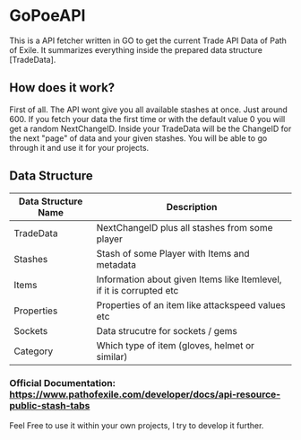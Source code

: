 # GoPoeAPI

This is a API fetcher written in GO to get the current Trade API Data of Path of Exile. It summarizes everything inside the prepared data structure [TradeData]. 

## How does it work?

First of all. The API wont give you all available stashes at once. Just around 600. If you fetch your data the first time or with the default value 0 you will get a random NextChangeID. Inside your TradeData will be the ChangeID for the next "page" of data and your given stashes. You will be able to go through it and use it for your projects.

## Data Structure

| Data Structure Name  | Description  |
|---|---|
| TradeData  | NextChangeID plus all stashes from some player  |
| Stashes  |  Stash of some Player with Items and metadata |
| Items  | Information about given Items like Itemlevel, if it is corrupted etc |
| Properties  | Properties of an item like attackspeed values etc |
| Sockets  | Data strucutre for sockets / gems |
| Category  | Which type of item (gloves, helmet or similar) |



### Official Documentation: https://www.pathofexile.com/developer/docs/api-resource-public-stash-tabs


Feel Free to use it within your own projects, I try to develop it further.
